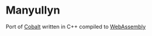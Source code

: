 # Manyullyn
Port of [Cobalt](https://github.com/SquidDev/Cobalt) written in C++ compiled to [WebAssembly](https://webassembly.org/)

